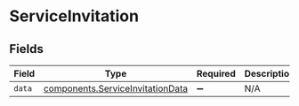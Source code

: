 # ServiceInvitation


## Fields

| Field                                                                                       | Type                                                                                        | Required                                                                                    | Description                                                                                 |
| ------------------------------------------------------------------------------------------- | ------------------------------------------------------------------------------------------- | ------------------------------------------------------------------------------------------- | ------------------------------------------------------------------------------------------- |
| `data`                                                                                      | [components.ServiceInvitationData](../../../sdk/models/components/serviceinvitationdata.md) | :heavy_minus_sign:                                                                          | N/A                                                                                         |